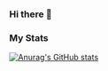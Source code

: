 ### Hi there 👋

### My Stats

[![Anurag's GitHub stats](https://github-readme-stats.vercel.app/api?username=felipelfb)](https://github.com/anuraghazra/github-readme-stats)

<!--
**felipelfb/felipelfb** is a ✨ _special_ ✨ repository because its `README.md` (this file) appears on your GitHub profile.

Here are some ideas to get you started:

- 🔭 I’m currently working on ...
- 🌱 I’m currently learning ...
- 👯 I’m looking to collaborate on ...
- 🤔 I’m looking for help with ...
- 💬 Ask me about ...
- 📫 How to reach me: ...
- 😄 Pronouns: ...
- ⚡ Fun fact: ...
-->
